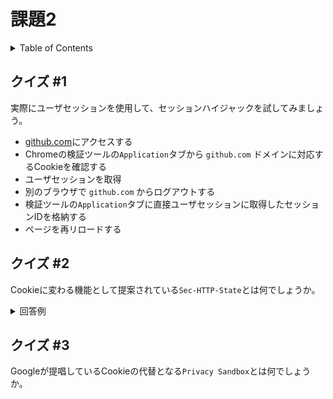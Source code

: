 # 課題2

<!-- START doctoc generated TOC please keep comment here to allow auto update -->
<!-- DON'T EDIT THIS SECTION, INSTEAD RE-RUN doctoc TO UPDATE -->
<details>
<summary>Table of Contents</summary>

- [クイズ &#035;1](#%E3%82%AF%E3%82%A4%E3%82%BA-1)
- [クイズ &#035;2](#%E3%82%AF%E3%82%A4%E3%82%BA-2)
- [クイズ &#035;3](#%E3%82%AF%E3%82%A4%E3%82%BA-3)

</details>
<!-- END doctoc generated TOC please keep comment here to allow auto update -->

## クイズ #1

実際にユーザセッションを使用して、セッションハイジャックを試してみましょう。

- [github.com](https://github.com/)にアクセスする
- Chromeの検証ツールの`Application`タブから `github.com` ドメインに対応するCookieを確認する
- ユーザセッションを取得
- 別のブラウザで `github.com` からログアウトする
- 検証ツールの`Application`タブに直接ユーザセッションに取得したセッションIDを格納する
- ページを再リロードする

## クイズ #2

Cookieに変わる機能として提案されている`Sec-HTTP-State`とは何でしょうか。

<details>
<summary>回答例</summary>

- Cookieの問題としては以下が挙げられる
  - Cookieへのアクセス
    - 現状では`document.cookie`を使用することで、デフォルトでCookieにアクセス可能
    - Cookieへの操作を防ぐためのA`HttpOnly`属性の導入率は8.31%（2018年8月時点）
  - Cookieの非セキュアなサイトへの送信
    - Cookieは`http://`などの非セキュアなサイトへデフォルトでCookieを送信する
    - 非セキュアなサイトにCookieを送信しないための`Secure`属性の導入率は7.85%（2018年8月時点）
- `Sec-HTTP-State`ヘッダ
  - 特徴はクライアント側から状態を管理するためのトークンを発行する点である
  - セキュアなオリジンにアクセスした際に、`256bit`のトークンを`Sec-HTTP-State`ヘッダに付与する
  - JavaScriptからこのトークンを操作することはできない
  - ブラウザは1つのオリジンに対して1つのトークンを発行できる
  - 非セキュアなサイトへのトークンは発行されない
  - `same-site`へのリクエストにのみ送信される
  - デフォルトではトークンの有効期限は1時間である
    - サーバ側やクライアント側からこの設定は変更可能
- デフォルトの挙動を変更することが可能
  - 例: 送信される境界を変更する
  
    ```js
    Sec-HTTP-State-Options: ..., delivery=cross-site, ...
    or
    Sec-HTTP-State-Options: ..., delivery=same-origin, ...
    ```
    
  - 例: 有効期限を変更する
  
    ```js
    Sec-HTTP-State-Options: ..., max-age=3600, ...
    
    Sec-HTTP-State-Options: ..., max-age=0, ...
    ```
    
    なおブラウザは状態変更を検知して、すぐさま反映することが可能
    
    ```js
    let resetChannel = new BroadcastChannel('http-state-reset'));
    resetChannel.onmessage = e => { /* Do exciting cleanup here. */ };
    ```

> 各属性値の導入率などはどうやって調べることができるのか?

参考資料

- [IFTF Draft](https://tools.ietf.org/html/draft-west-http-state-tokens-00)
- [Explainer: Tightening HTTP State Management](https://mikewest.github.io/http-state-tokens/)
- [https://github.com/mikewest/http-state-tokens](https://github.com/mikewest/http-state-tokens)
- [Cookieにかわる Sec-HTTP-State ヘッダの提案](https://asnokaze.hatenablog.com/entry/2018/08/15/023431)

</details>

## クイズ #3

Googleが提唱しているCookieの代替となる`Privacy Sandbox`とは何でしょうか。
